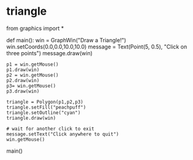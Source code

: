 # triangle


from graphics import *

def main():
    win = GraphWin("Draw a Triangle!")
    win.setCoords(0.0,0.0,10.0,10.0)
    message = Text(Point(5, 0.5), "Click on three points")
    message.draw(win)

    p1 = win.getMouse()
    p1.draw(win)
    p2 = win.getMouse()
    p2.draw(win)
    p3= win.getMouse()
    p3.draw(win)

    triangle = Polygon(p1,p2,p3)
    triangle.setFill("peachpuff")
    triangle.setOutline("cyan")
    triangle.draw(win)

    # wait for another click to exit
    message.setText("Click anywhere to quit")
    win.getMouse()

main()
